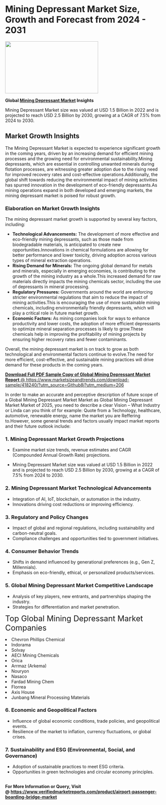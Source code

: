 <H1>Mining Depressant Market Size, Growth and Forecast from 2024 - 2031</H1><img class="aligncenter size-medium wp-image-584254" src="https://thirdeyenews.in/wp-content/uploads/2024/09/Global-Market-Research-300x168.jpeg" alt="" width="300" height="168" /><p><strong>Global&nbsp;<a href="https://www.marketsizeandtrends.com/download-sample/418240/?utm_source=Github8j?utm_medium=206">Mining Depressant Market</a> Insights</strong></p><p>Mining Depressant Market size was valued at USD 1.5 Billion in 2022 and is projected to reach USD 2.5 Billion by 2030, growing at a CAGR of 7.5% from 2024 to 2030.</p><p><h2>Market Growth Insights</h2> <p>The Mining Depressant Market is expected to experience significant growth in the coming years, driven by an increasing demand for efficient mining processes and the growing need for environmental sustainability.Mining depressants, which are essential in controlling unwanted minerals during flotation processes, are witnessing greater adoption due to the rising need for improved recovery rates and cost-effective operations.Additionally, the global shift towards reducing the environmental impact of mining activities has spurred innovation in the development of eco-friendly depressants.As mining operations expand in both developed and emerging markets, the mining depressant market is poised for robust growth.</p> <p><a href="download_link_here"></a></p> <h3>Elaboration on Market Growth Insights</h3> <p>The mining depressant market growth is supported by several key factors, including:</p> <ul> <li><strong>Technological Advancements:</strong> The development of more effective and eco-friendly mining depressants, such as those made from biodegradable materials, is anticipated to create new opportunities.Innovations in chemical formulations are allowing for better performance and lower toxicity, driving adoption across various types of mineral extraction operations.</li> <li><strong>Rising Demand for Minerals:</strong> The ongoing global demand for metals and minerals, especially in emerging economies, is contributing to the growth of the mining industry as a whole.This increased demand for raw materials directly impacts the mining chemicals sector, including the use of depressants in mineral processing.</li> <li><strong>Regulatory Pressures:</strong> Governments around the world are enforcing stricter environmental regulations that aim to reduce the impact of mining activities.This is encouraging the use of more sustainable mining chemicals, including environmentally friendly depressants, which will play a critical role in future market growth.</li> <li><strong>Economic Factors:</strong> As mining companies look for ways to enhance productivity and lower costs, the adoption of more efficient depressants to optimize mineral separation processes is likely to grow.These chemicals help in improving the profitability of mining projects by ensuring higher recovery rates and fewer contaminants.</li> </ul> <p>Overall, the mining depressant market is on track to grow as both technological and environmental factors continue to evolve.The need for more efficient, cost-effective, and sustainable mining practices will drive demand for these products in the coming years.</p> <p><a href="get_more_link_here"></p><p><span class=""><strong>Download Full PDF Sample Copy of Global Mining Depressant Market Report</strong> @ <a href="https://www.marketsizeandtrends.com/download-sample/418240/?utm_source=Github8j?utm_medium=206" target="_blank">https://www.marketsizeandtrends.com/download-sample/418240/?utm_source=Github8j?utm_medium=206</a></span></p><p>In order to make an accurate and perceptive description of future scope of a Global&nbsp;Mining Depressant Market Market as Global&nbsp;Mining Depressant Market Market of 2025, you need to describe a clear Vision &ndash; What Industry or Linda can you think of for example: Quote from a Technology, healthcare, automotive, renewable energy, name the market you are Reffering to.However, some general trends and factors usually impact market reports and their future outlook include:</p><h3>1.&nbsp;<strong>Mining Depressant Market Growth Projections</strong></h3><ul><li>Examine market size trends, revenue estimates and CAGR (Compounded Annual Growth Rate) projections.</li><li><p>Mining Depressant Market size was valued at USD 1.5 Billion in 2022 and is projected to reach USD 2.5 Billion by 2030, growing at a CAGR of 7.5% from 2024 to 2030.</p></li></ul><h3>2.&nbsp;<strong>Mining Depressant Market Technological Advancements</strong></h3><ul><li>Integration of AI, IoT, blockchain, or automation in the industry.</li><li>Innovations driving cost reductions or improving efficiency.</li></ul><h3>3.&nbsp;<strong>Regulatory and Policy Changes</strong></h3><ul><li>Impact of global and regional regulations, including sustainability and carbon-neutral goals.</li><li>Compliance challenges and opportunities tied to government initiatives.</li></ul><h3>4.&nbsp;<strong>Consumer Behavior Trends</strong></h3><ul><li>Shifts in demand influenced by generational preferences (e.g., Gen Z, Millennials).</li><li>Emphasis on eco-friendly, ethical, or personalized products/services.</li></ul><h3>5.&nbsp;<strong>Global Mining Depressant Market Competitive Landscape</strong></h3><ul><li>Analysis of key players, new entrants, and partnerships shaping the industry.</li><li>Strategies for differentiation and market penetration.</li></ul><p data-pm-slice="1 1 []"><span style="color: inherit; font-family: inherit; font-size: 25px;">Top Global Mining Depressant Market Companies</span></p><div class="" data-test-id=""><p><li>Chevron Phillips Chemical</li><li> Indorama</li><li> Solvay</li><li> AECI Mining Chemicals</li><li> Orica</li><li> Arrmaz (Arkema)</li><li> Nouryon</li><li> Nasaco</li><li> Fardad Mining Chem</li><li> Florrea</li><li> Axis House</li><li> Junbang Mineral Processing Materials</li></p></div><h3>6.&nbsp;<strong>Economic and Geopolitical Factors</strong></h3><ul><li>Influence of global economic conditions, trade policies, and geopolitical events.</li><li>Resilience of the market to inflation, currency fluctuations, or global crises.</li></ul><h3>7.&nbsp;<strong>Sustainability and ESG (Environmental, Social, and Governance)</strong></h3><ul><li>Adoption of sustainable practices to meet ESG criteria.</li><li>Opportunities in green technologies and circular economy principles.</li></ul><h2><strong style="font-size: 14px;">For More Information or Query, Visit @&nbsp;</strong><a style="background-color: #ffffff; font-size: 14px;" href="https://www.marketsizeandtrends.com/report/mining-depressant-market/" target="_blank">https://www.verifiedmarketreports.com/product/airport-passenger-boarding-bridge-market</a></h2>